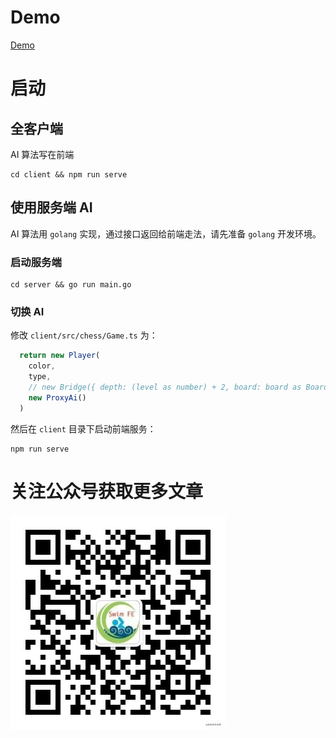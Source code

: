 # Demo
[Demo](http://www.paradeto.com/vue-chinese-chess/#/)

# 启动
## 全客户端
AI 算法写在前端
```
cd client && npm run serve
```

## 使用服务端 AI
AI 算法用 `golang` 实现，通过接口返回给前端走法，请先准备 `golang` 开发环境。

### 启动服务端
```
cd server && go run main.go
```

### 切换 AI
修改 `client/src/chess/Game.ts` 为：
```javascript
  return new Player(
    color,
    type,
    // new Bridge({ depth: (level as number) + 2, board: board as Board, color, aiType: 'minimax', workerPath })
    new ProxyAi()
  )
```
然后在 `client` 目录下启动前端服务：
```
npm run serve
```

# 关注公众号获取更多文章
![image](https://github.com/ParadeTo/chinese-chess/blob/master/wx.png)

